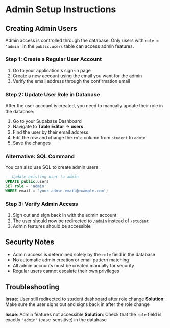 
# Admin Setup Instructions

## Creating Admin Users

Admin access is controlled through the database. Only users with `role = 'admin'` in the `public.users` table can access admin features.

### Step 1: Create a Regular User Account
1. Go to your application's sign-in page
2. Create a new account using the email you want for the admin
3. Verify the email address through the confirmation email

### Step 2: Update User Role in Database
After the user account is created, you need to manually update their role in the database:

1. Go to your Supabase Dashboard
2. Navigate to **Table Editor** → **users**
3. Find the user by their email address
4. Edit the row and change the `role` column from `student` to `admin`
5. Save the changes

### Alternative: SQL Command
You can also use SQL to create admin users:

```sql
-- Update existing user to admin
UPDATE public.users 
SET role = 'admin' 
WHERE email = 'your-admin-email@example.com';
```

### Step 3: Verify Admin Access
1. Sign out and sign back in with the admin account
2. The user should now be redirected to `/admin` instead of `/student`
3. Admin features should be accessible

## Security Notes

- Admin access is determined solely by the `role` field in the database
- No automatic admin creation or email pattern matching
- All admin accounts must be created manually for security
- Regular users cannot escalate their own privileges

## Troubleshooting

**Issue**: User still redirected to student dashboard after role change
**Solution**: Make sure the user signs out and signs back in after the role change

**Issue**: Admin features not accessible
**Solution**: Check that the `role` field is exactly `'admin'` (case-sensitive) in the database
